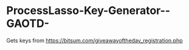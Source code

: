 ProcessLasso-Key-Generator--GAOTD-
==================================

Gets keys from https://bitsum.com/giveawayoftheday_registration.php
